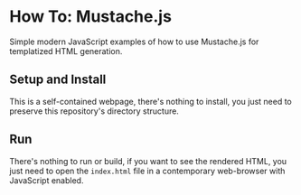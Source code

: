# How To: Mustache.js

Simple modern JavaScript examples of how to use Mustache.js for templatized HTML generation.

## Setup and Install

This is a self-contained webpage, there's nothing to install, you just need to preserve this repository's directory structure.

## Run

There's nothing to run or build, if you want to see the rendered HTML, you just need to open the `index.html` file in a contemporary web-browser with JavaScript enabled.

